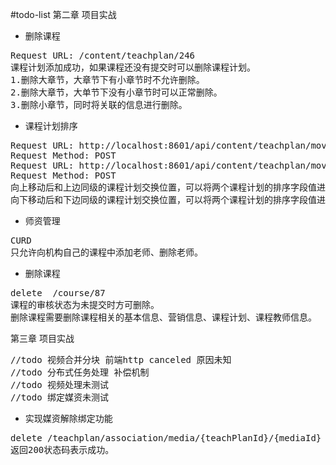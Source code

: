 #todo-list
第二章 项目实战
* 删除课程
<pre>
Request URL: /content/teachplan/246
课程计划添加成功，如果课程还没有提交时可以删除课程计划。
1.删除大章节，大章节下有小章节时不允许删除。
2.删除大章节，大单节下没有小章节时可以正常删除。
3.删除小章节，同时将关联的信息进行删除。
</pre>
* 课程计划排序
<pre>
Request URL: http://localhost:8601/api/content/teachplan/movedown/43
Request Method: POST
Request URL: http://localhost:8601/api/content/teachplan/moveup/43
Request Method: POST
向上移动后和上边同级的课程计划交换位置，可以将两个课程计划的排序字段值进行交换。
向下移动后和下边同级的课程计划交换位置，可以将两个课程计划的排序字段值进行交换。
</pre>
* 师资管理
<pre>
CURD
只允许向机构自己的课程中添加老师、删除老师。
</pre>
* 删除课程
<pre>
delete  /course/87
课程的审核状态为未提交时方可删除。
删除课程需要删除课程相关的基本信息、营销信息、课程计划、课程教师信息。
</pre>
第三章 项目实战
<pre>
//todo 视频合并分块 前端http canceled 原因未知
//todo 分布式任务处理 补偿机制
//todo 视频处理未测试
//todo 绑定媒资未测试
</pre>
* 实现媒资解除绑定功能
<pre>
delete /teachplan/association/media/{teachPlanId}/{mediaId}
返回200状态码表示成功。
</pre>